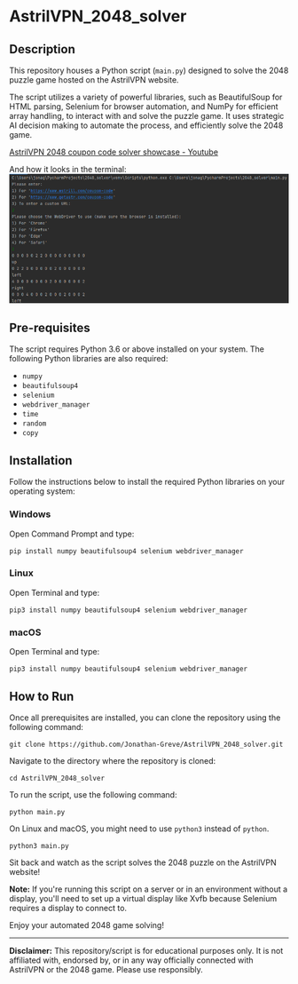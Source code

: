 # AstrilVPN_2048_solver

## Description

This repository houses a Python script (`main.py`) designed to solve the 2048 puzzle game hosted on the AstrilVPN website. 

The script utilizes a variety of powerful libraries, such as BeautifulSoup for HTML parsing, Selenium for browser automation, and NumPy for efficient array handling, to interact with and solve the puzzle game. It uses strategic AI decision making to automate the process, and efficiently solve the 2048 game.

[AstrilVPN 2048 coupon code solver showcase - Youtube](https://www.youtube.com/watch?v=HIWml6H5FR4)

And how it looks in the terminal:
![Terminal output](example.png)

## Pre-requisites

The script requires Python 3.6 or above installed on your system. The following Python libraries are also required:

- `numpy`
- `beautifulsoup4`
- `selenium`
- `webdriver_manager`
- `time`
- `random`
- `copy`

## Installation

Follow the instructions below to install the required Python libraries on your operating system:

### Windows

Open Command Prompt and type:

```
pip install numpy beautifulsoup4 selenium webdriver_manager
```

### Linux

Open Terminal and type:

```
pip3 install numpy beautifulsoup4 selenium webdriver_manager
```

### macOS

Open Terminal and type:

```
pip3 install numpy beautifulsoup4 selenium webdriver_manager
```

## How to Run

Once all prerequisites are installed, you can clone the repository using the following command:

```
git clone https://github.com/Jonathan-Greve/AstrilVPN_2048_solver.git
```

Navigate to the directory where the repository is cloned:

```
cd AstrilVPN_2048_solver
```

To run the script, use the following command:

```
python main.py
```

On Linux and macOS, you might need to use `python3` instead of `python`.

```
python3 main.py
```

Sit back and watch as the script solves the 2048 puzzle on the AstrilVPN website!

**Note:** If you're running this script on a server or in an environment without a display, you'll need to set up a virtual display like Xvfb because Selenium requires a display to connect to.

Enjoy your automated 2048 game solving! 

---

**Disclaimer:** This repository/script is for educational purposes only. It is not affiliated with, endorsed by, or in any way officially connected with AstrilVPN or the 2048 game. Please use responsibly.
